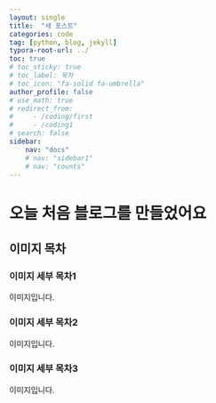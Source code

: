 ```yaml
---
layout: single
title:  "새 포스트"
categories: code
tag: [python, blog, jekyll]
typora-root-url: ../
toc: true
# toc_sticky: true
# toc_label: 목차
# toc_icon: "fa-solid fa-umbrella"
author_profile: false
# use_math: true
# redirect_from:
#     - /coding/first
#     - /coding1
# search: false
sidebar:
    nav: "docs"
    # nav: "sidebar1"
    # nav: "counts"
---
```




# 오늘 처음 블로그를 만들었어요

## 이미지 목차

### 이미지 세부 목차1

이미지입니다.

### 이미지 세부 목차2

이미지입니다.

### 이미지 세부 목차3

이미지입니다.
